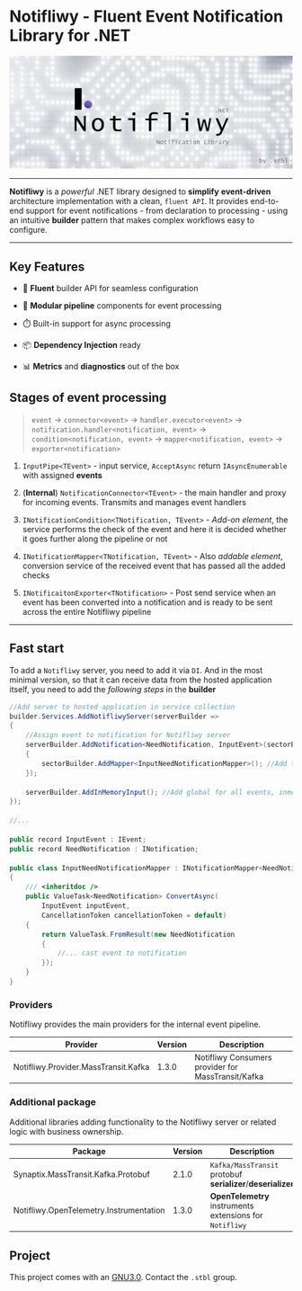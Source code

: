 # Notifliwy - Fluent Event Notification Library for .NET

![banner](https://raw.githubusercontent.com/dot-stbl/notifliwy/refs/heads/master/contents/repo.banner.png)

---

**Notifliwy** is a _powerful_ .NET library designed 
to **simplify** **event-driven** architecture implementation with a clean, `fluent API`. 
It provides end-to-end support for event notifications - 
from declaration to processing - using an intuitive **builder** pattern that makes complex 
workflows easy to configure.

---

## Key Features

* 🚀 **Fluent** builder API for seamless configuration

* 🧩 **Modular pipeline** components for event processing

* ⏱️ Built-in support for async processing

* 📦 **Dependency Injection** ready

* 📊 **Metrics** and **diagnostics** out of the box

## Stages of event processing

> `event` -> `connector<event>` -> `handler.executor<event>` 
> -> `notification.handler<notification, event>` -> `condition<notification, event>` 
> -> `mapper<notification, event>` -> `exporter<notification>`

1. `InputPipe<TEvent>` - input service, `AcceptAsync` return `IAsyncEnumerable` with assigned **events**

2. (**Internal**) `NotificationConnector<TEvent>` - the main handler and proxy for incoming events. 
Transmits and manages event handlers

3. `INotificationCondition<TNotification, TEvent>` - _Add-on element_, the service performs the check of the event and 
here it is decided whether it goes further along the pipeline or not

4. `INotificationMapper<TNotification, TEvent>` - Also _addable element_, conversion service of the received event 
that has passed all the added checks

5. `INotificaitonExporter<TNotification>` - Post send service when an event has been converted into a 
notification and is ready to be sent across the entire Notifliwy pipeline

---

## Fast start

To add a `Notifliwy` server, you need to add it via `DI`. And in the most minimal version, so that it can 
receive data from the hosted application itself, you need to add the _following steps_ in the **builder**

```csharp
//Add server to hosted application in service collection
builder.Services.AddNotifliwyServer(serverBuilder =>
{
    //Assign event to notification for Notifliwy server
    serverBuilder.AddNotification<NeedNotification, InputEvent>(sectorBuilder =>
    {
        sectorBuilder.AddMapper<InputNeedNotificationMapper>(); //Add to notification pipeline
    });
    
    serverBuilder.AddInMemoryInput(); //Add global for all events, inmemory pipe handling
});

//...

public record InputEvent : IEvent;
public record NeedNotification : INotification;

public class InputNeedNotificationMapper : INotificationMapper<NeedNotification, InputEvent>
{
    /// <inheritdoc />
    public ValueTask<NeedNotification> ConvertAsync(
        InputEvent inputEvent, 
        CancellationToken cancellationToken = default)
    {
        return ValueTask.FromResult(new NeedNotification
        {
            //... cast event to notification
        });
    }
}
```

### Providers

Notifliwy provides the main providers for the internal event pipeline.

| Provider                             | Version | Description                                        |
|--------------------------------------|---------|----------------------------------------------------|
| Notifliwy.Provider.MassTransit.Kafka | 1.3.0   | Notifliwy Consumers provider for MassTransit/Kafka |

### Additional package

Additional libraries adding functionality to the Notifliwy server or related logic with business ownership.

| Package                                 | Version | Description                                                  |
|-----------------------------------------|---------|--------------------------------------------------------------|
| Synaptix.MassTransit.Kafka.Protobuf     | 2.1.0   | `Kafka/MassTransit` protobuf **serializer**/**deserializer** |
| Notifliwy.OpenTelemetry.Instrumentation | 1.3.0   | **OpenTelemetry** instruments extensions for `Notifliwy`     |

## Project

This project comes with an [GNU3.0](LICENSE). Contact the `.stbl` group.